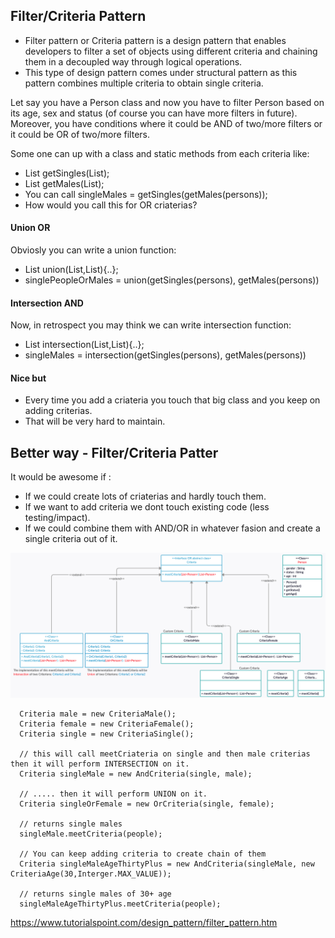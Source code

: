 ## Filter/Criteria Pattern
* Filter pattern or Criteria pattern is a design pattern that enables developers to filter a set of objects using different criteria and chaining them in a decoupled way through logical operations.
* This type of design pattern comes under structural pattern as this pattern combines multiple criteria to obtain single criteria.

Let say you have a Person class and now you have to filter Person based on its age, sex and status (of course you can have more filters in future).\
Moreover, you have conditions where it could be AND of two/more filters or it could be OR of two/more filters.

Some one can up with a class and static methods from each criteria like:
* List<Person> getSingles(List<Person>); 
* List<Person> getMales(List<Person>); 
* You can call singleMales = getSingles(getMales(persons));
* How would you call this for OR criaterias?

#### Union OR
Obviosly you can write a union function:
* List<Person> union(List<Person>,List<Person>){..};
* singlePeopleOrMales = union(getSingles(persons), getMales(persons))

#### Intersection AND
Now, in retrospect you may think we can write intersection function:
* List<Person> intersection(List<Person>,List<Person>){..};
* singleMales = intersection(getSingles(persons), getMales(persons))

#### Nice but 
* Every time you add a criateria you touch that big class and you keep on adding criterias.
* That will be very hard to maintain. 

## Better way - Filter/Criteria Patter
It would be awesome if : 
* If we could create lots of criaterias and hardly touch them.
* If we want to add criteria we dont touch existing code (less testing/impact).
* If we could combine them with AND/OR in whatever fasion and create a single criteria out of it. 

![](https://github.com/xXLogicNotFoundXx/DesignPatterns/blob/main/Filter/FilterPattern.png)

```
  Criteria male = new CriteriaMale();
  Criteria female = new CriteriaFemale();
  Criteria single = new CriteriaSingle();
  
  // this will call meetCriateria on single and then male criterias then it will perform INTERSECTION on it.
  Criteria singleMale = new AndCriteria(single, male);  
  
  // ..... then it will perform UNION on it.
  Criteria singleOrFemale = new OrCriteria(single, female);  
  
  // returns single males 
  singleMale.meetCriteria(people); 
  
  // You can keep adding criteria to create chain of them 
  Criteria singleMaleAgeThirtyPlus = new AndCriteria(singleMale, new CriteriaAge(30,Interger.MAX_VALUE));
  
  // returns single males of 30+ age 
  singleMaleAgeThirtyPlus.meetCriteria(people); 
```

https://www.tutorialspoint.com/design_pattern/filter_pattern.htm
